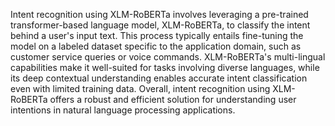 Intent recognition using XLM-RoBERTa involves leveraging a pre-trained transformer-based language model, XLM-RoBERTa, to classify the intent behind a user's input text. This process typically entails fine-tuning the model on a labeled dataset specific to the application domain, such as customer service queries or voice commands. XLM-RoBERTa's multi-lingual capabilities make it well-suited for tasks involving diverse languages, while its deep contextual understanding enables accurate intent classification even with limited training data. Overall, intent recognition using XLM-RoBERTa offers a robust and efficient solution for understanding user intentions in natural language processing applications.
